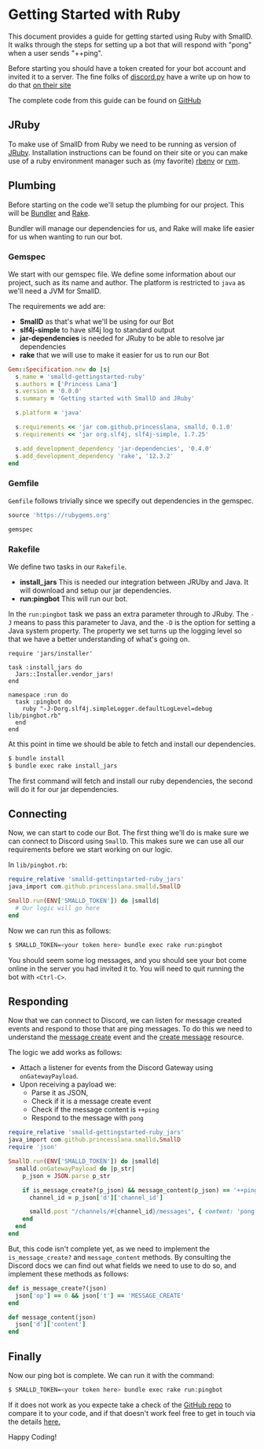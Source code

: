 # Getting Started with Ruby

This document provides a guide for getting started using Ruby with SmallD.
It walks through the steps for setting up a bot that will respond with "pong" when a
user sends "++ping".

Before starting you should have a token created for your bot account and invited it
to a server.
The fine folks of [discord.py](https://discordpy.readthedocs.io/) have a write up on how to do that [on their site](https://discordpy.readthedocs.io/en/latest/discord.html)

The complete code from this guide can be found on [GitHub](https://github.com/princesslana/smalld-gettingstarted/tree/master/ruby)


## JRuby

To make use of SmallD from Ruby we need to be running as version of [JRuby](https://jruby.org).
Installation instructions can be found on their site or you can make use of a
ruby environment manager such as (my favorite) [rbenv](https://github.com/rbenv/rbenv) or [rvm](https://rvm.io).


## Plumbing

Before starting on the code we'll setup the plumbing for our project.
This will be [Bundler](https://bundler.io) and [Rake](https://ruby.github.io/rake/).

Bundler will manage our dependencies for us, and Rake will make life easier for us when wanting
to run our bot.

### Gemspec

We start with our gemspec file.
We define some information about our project, such as its name and author.
The platform is restricted to `java` as we'll need a JVM for SmallD.

The requirements we add are:

* **SmallD** as that's what we'll be using for our Bot
* **slf4j-simple** to have slf4j log to standard output
* **jar-dependencies** is needed for JRuby to be able to resolve jar dependencies
* **rake** that we will use to make it easier for us to run our Bot

```ruby
Gem::Specification.new do |s|
  s.name = 'smalld-gettingstarted-ruby'
  s.authors = ['Princess Lana']
  s.version = '0.0.0'
  s.summary = 'Getting started with SmallD and JRuby'

  s.platform = 'java'

  s.requirements << 'jar com.github.princesslana, smalld, 0.1.0'
  s.requirements << 'jar org.slf4j, slf4j-simple, 1.7.25'

  s.add_development_dependency 'jar-dependencies', '0.4.0'
  s.add_development_dependency 'rake', '12.3.2'
end
```

### Gemfile

`Gemfile` follows trivially since we specify out dependencies in the gemspec.

```ruby
source 'https://rubygems.org'

gemspec
```

### Rakefile

We define two tasks in our `Rakefile`.

* **install_jars** This is needed our integration between JRUby and Java. It will download and setup
    our jar dependencies.
* **run:pingbot** This will run our bot.

In the `run:pingbot` task we pass an extra parameter through to JRuby.
The `-J` means to pass this parameter to Java, and the `-D` is the option for setting a
Java system property. The property we set turns up the logging level so that we have a better
understanding of what's going on.

```
require 'jars/installer'

task :install_jars do
  Jars::Installer.vendor_jars!
end

namespace :run do
  task :pingbot do
    ruby "-J-Dorg.slf4j.simpleLogger.defaultLogLevel=debug lib/pingbot.rb"
  end
end
```

At this point in time we should be able to fetch and install our dependencies.

```bash
$ bundle install
$ bundle exec rake install_jars
```

The first command will fetch and install our ruby dependencies, the second will do it for our
jar dependencies.

## Connecting

Now, we can start to code our Bot.
The first thing we'll do is make sure we can connect to Discord using `SmallD`.
This makes sure we can use all our requirements before we start working on our logic.

In `lib/pingbot.rb`:

```ruby
require_relative 'smalld-gettingstarted-ruby_jars'
java_import com.github.princesslana.smalld.SmallD

SmallD.run(ENV['SMALLD_TOKEN']) do |smalld|
  # Our logic will go here
end
```

Now we can run this as follows:

```bash
$ SMALLD_TOKEN=<your token here> bundle exec rake run:pingbot
```

You should seem some log messages, and you should see your bot come online in the server
you had invited it to.
You will need to quit running the bot with `<Ctrl-C>`.

## Responding

Now that we can connect to Discord, we can listen for message created events and respond to those
that are ping messages.
To do this we need to understand the [message create](https://discord.com/developers/docs/topics/gateway#message-create) event and the [create message](https://discord.com/developers/docs/resources/channel#create-message) resource.

The logic we add works as follows:

* Attach a listener for events from the Discord Gateway using `onGatewayPayload`.
* Upon receiving a payload we:
    * Parse it as JSON,
    * Check if it is a message create event
    * Check if the message content is `++ping`
    * Respond to the message with `pong`

```ruby
require_relative 'smalld-gettingstarted-ruby_jars'
java_import com.github.princesslana.smalld.SmallD
require 'json'

SmallD.run(ENV['SMALLD_TOKEN']) do |smalld|
  smalld.onGatewayPayload do |p_str|
    p_json = JSON.parse p_str

    if is_message_create?(p_json) && message_content(p_json) == '++ping'
      channel_id = p_json['d']['channel_id']

      smalld.post "/channels/#{channel_id}/messages", { content: 'pong' }.to_json 
    end
  end
end
```

But, this code isn't complete yet, as we need to implement the `is_message_create?` and
`message_content` methods.
By consulting the Discord docs we can find out what fields we need to use to do so,
and implement these methods as follows:

```ruby
def is_message_create?(json)
  json['op'] == 0 && json['t'] == 'MESSAGE_CREATE'
end

def message_content(json)
  json['d']['content']
end
```

## Finally

Now our ping bot is complete. We can run it with the command:

```bash
$ SMALLD_TOKEN=<your token here> bundle exec rake run:pingbot
```

If it does not work as you expecte take a check of the [GitHub repo](https://github.com/princesslana/smalld-gettingstarted/tree/master/ruby) to compare it to your code, and if that doesn't work feel free to get in touch via the details [here.](https://github.com/princesslana/smalld/blob/master/CONTRIBUTING.md)

Happy Coding!

